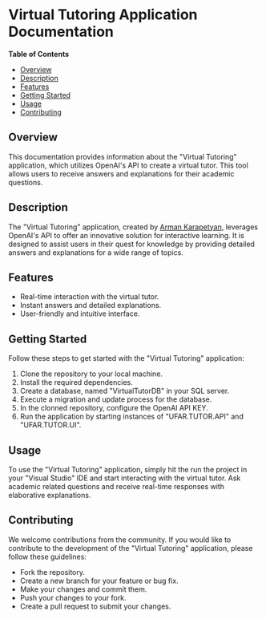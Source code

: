 # Virtual Tutoring Application Documentation

**Table of Contents**
- [Overview](#overview)
- [Description](#description)
- [Features](#features)
- [Getting Started](#getting-started)
- [Usage](#usage)
- [Contributing](#contributing)

## Overview

This documentation provides information about the "Virtual Tutoring" application, which utilizes OpenAI's API to create a virtual tutor. This tool allows users to receive answers and explanations for their academic questions.

## Description

The "Virtual Tutoring" application, created by [Arman Karapetyan](https://github.com/thearmankarapetyan), leverages OpenAI's API to offer an innovative solution for interactive learning. It is designed to assist users in their quest for knowledge by providing detailed answers and explanations for a wide range of topics.

## Features

- Real-time interaction with the virtual tutor.
- Instant answers and detailed explanations.
- User-friendly and intuitive interface.

## Getting Started

Follow these steps to get started with the "Virtual Tutoring" application:

1. Clone the repository to your local machine.
2. Install the required dependencies.
3. Create a database, named "VirtualTutorDB" in your SQL server.
4. Execute a migration and update process for the database.
5. In the clonned repository, configure the OpenAI API KEY.
6. Run the application by starting instances of "UFAR.TUTOR.API" and "UFAR.TUTOR.UI".

## Usage

To use the "Virtual Tutoring" application, simply hit the run the project in your "Visual Studio" IDE and start interacting with the virtual tutor. Ask academic related questions and receive real-time responses with elaborative explanations.

## Contributing

We welcome contributions from the community. If you would like to contribute to the development of the "Virtual Tutoring" application, please follow these guidelines:
- Fork the repository.
- Create a new branch for your feature or bug fix.
- Make your changes and commit them.
- Push your changes to your fork.
- Create a pull request to submit your changes.
  
